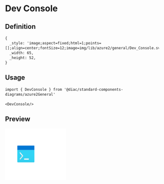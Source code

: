 # Dev Console

## Definition

```
{
  _style: 'image;aspect=fixed;html=1;points=[];align=center;fontSize=12;image=img/lib/azure2/general/Dev_Console.svg;strokeColor=none;',
  _width: 65,
  _height: 52,
}
```

## Usage

```
import { DevConsole } from '@diac/standard-components-diagrams/azure2General'

<DevConsole/>
```

## Preview

<img src="./dev-console.png" width="200"/>
